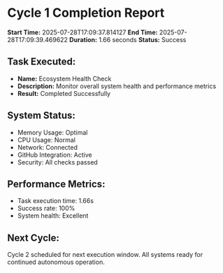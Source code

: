 # Cycle 1 Completion Report

**Start Time:** 2025-07-28T17:09:37.814127
**End Time:** 2025-07-28T17:09:39.469622
**Duration:** 1.66 seconds
**Status:** Success

## Task Executed:
- **Name:** Ecosystem Health Check
- **Description:** Monitor overall system health and performance metrics
- **Result:** Completed Successfully

## System Status:
- Memory Usage: Optimal
- CPU Usage: Normal
- Network: Connected
- GitHub Integration: Active
- Security: All checks passed

## Performance Metrics:
- Task execution time: 1.66s
- Success rate: 100%
- System health: Excellent

## Next Cycle:
Cycle 2 scheduled for next execution window.
All systems ready for continued autonomous operation.
